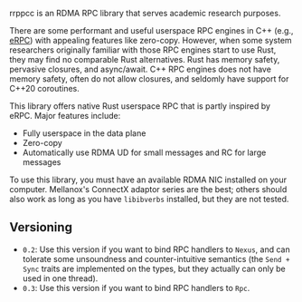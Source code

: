 rrppcc is an RDMA RPC library that serves academic research purposes.

There are some performant and useful userspace RPC engines in C++ (e.g., [eRPC](https://github.com/erpc-io/eRPC)) with appealing features like zero-copy.
However, when some system researchers originally familiar with those RPC engines start to use Rust, they may find no comparable Rust alternatives.
Rust has memory safety, pervasive closures, and async/await.
C++ RPC engines does not have memory safety, often do not allow closures, and seldomly have support for C++20 coroutines.

This library offers native Rust userspace RPC that is partly inspired by eRPC.
Major features include:
- Fully userspace in the data plane
- Zero-copy
- Automatically use RDMA UD for small messages and RC for large messages

To use this library, you must have an available RDMA NIC installed on your computer.
Mellanox's ConnectX adaptor series are the best;
others should also work as long as you have `libibverbs` installed, but they are not tested.

## Versioning

- `0.2`: Use this version if you want to bind RPC handlers to `Nexus`, and can tolerate some unsoundness and counter-intuitive semantics 
  (the `Send + Sync` traits are implemented on the types, but they actually can only be used in one thread).
- `0.3`: Use this version if you want to bind RPC handlers to `Rpc`.